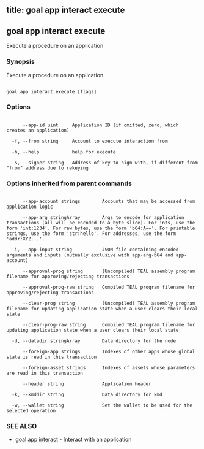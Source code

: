 title: goal app interact execute
---
## goal app interact execute



Execute a procedure on an application



### Synopsis



Execute a procedure on an application



```

goal app interact execute [flags]

```



### Options



```

      --app-id uint     Application ID (if omitted, zero, which creates an application)

  -f, --from string     Account to execute interaction from

  -h, --help            help for execute

  -S, --signer string   Address of key to sign with, if different from "from" address due to rekeying

```



### Options inherited from parent commands



```

      --app-account strings        Accounts that may be accessed from application logic

      --app-arg stringArray        Args to encode for application transactions (all will be encoded to a byte slice). For ints, use the form 'int:1234'. For raw bytes, use the form 'b64:A=='. For printable strings, use the form 'str:hello'. For addresses, use the form 'addr:XYZ...'.

  -i, --app-input string           JSON file containing encoded arguments and inputs (mutually exclusive with app-arg-b64 and app-account)

      --approval-prog string       (Uncompiled) TEAL assembly program filename for approving/rejecting transactions

      --approval-prog-raw string   Compiled TEAL program filename for approving/rejecting transactions

      --clear-prog string          (Uncompiled) TEAL assembly program filename for updating application state when a user clears their local state

      --clear-prog-raw string      Compiled TEAL program filename for updating application state when a user clears their local state

  -d, --datadir stringArray        Data directory for the node

      --foreign-app strings        Indexes of other apps whose global state is read in this transaction

      --foreign-asset strings      Indexes of assets whose parameters are read in this transaction

      --header string              Application header

  -k, --kmddir string              Data directory for kmd

  -w, --wallet string              Set the wallet to be used for the selected operation

```



### SEE ALSO



* [goal app interact](../../interact/interact/)	 - Interact with an application



